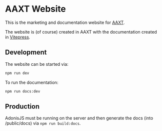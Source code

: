 # AAXT Website

This is the marketing and documentation website for [AAXT](https://github.com/craigharman/aaxt). 

The website is (of course) created in AAXT with the documentation created in [Vitepress](https://vitepress.dev/).

## Development

The website can be started via:

```bash
npm run dev
```

To run the documentation:

```bash
npm run docs:dev
```

## Production

AdonisJS must be running on the server and then generate the docs (into /public/docs) via `npm run build:docs`.
